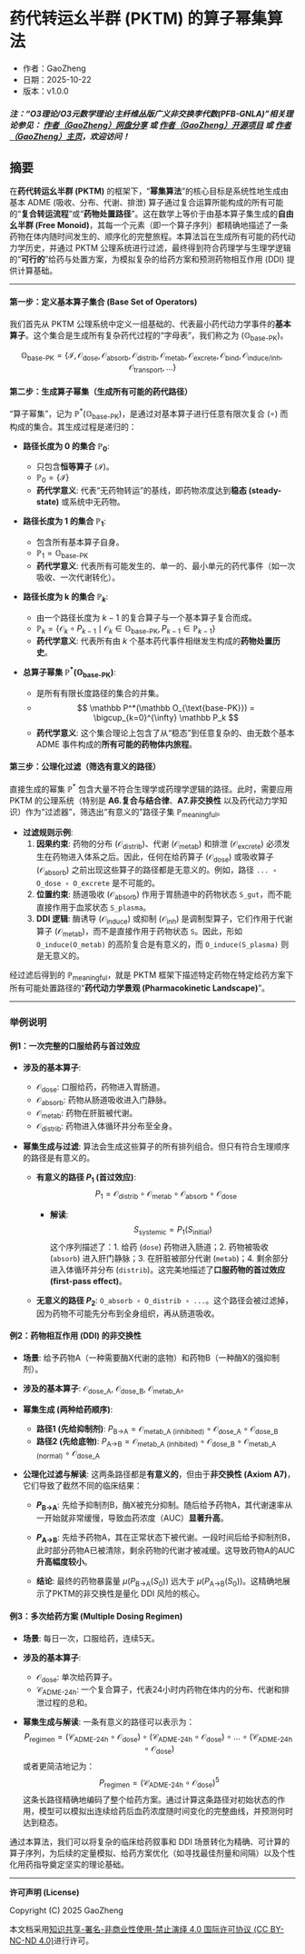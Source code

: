 # 药代转运幺半群 (PKTM) 的算子幂集算法

- 作者：GaoZheng
- 日期：2025-10-22
- 版本：v1.0.0

#### ***注：“O3理论/O3元数学理论/主纤维丛版广义非交换李代数(PFB-GNLA)”相关理论参见： [作者（GaoZheng）网盘分享](https://drive.google.com/drive/folders/1lrgVtvhEq8cNal0Aa0AjeCNQaRA8WERu?usp=sharing) 或 [作者（GaoZheng）开源项目](https://github.com/CTaiDeng/open_meta_mathematical_theory) 或 [作者（GaoZheng）主页](https://mymetamathematics.blogspot.com)，欢迎访问！***

## 摘要
在**药代转运幺半群 (PKTM)** 的框架下，“**幂集算法**”的核心目标是系统性地生成由基本 ADME (吸收、分布、代谢、排泄) 算子通过复合运算所能构成的所有可能的“**复合转运流程**”或“**药物处置路径**”。这在数学上等价于由基本算子集生成的**自由幺半群 (Free Monoid)**，其每一个元素（即一个算子序列）都精确地描述了一条药物在体内随时间发生的、顺序化的完整旅程。本算法旨在生成所有可能的药代动力学历史，并通过 PKTM 公理系统进行过滤，最终得到符合药理学与生理学逻辑的“**可行的**”给药与处置方案，为模拟复杂的给药方案和预测药物相互作用 (DDI) 提供计算基础。

---

#### **第一步：定义基本算子集合 (Base Set of Operators)**

我们首先从 PKTM 公理系统中定义一组基础的、代表最小药代动力学事件的**基本算子**。这个集合是生成所有复杂药代过程的“字母表”，我们称之为 $(\mathbb O_{\text{base-PK}})$。

$$
\mathbb O_{\text{base-PK}} = \{ \mathcal I, \mathcal O_{\text{dose}}, \mathcal O_{\text{absorb}}, \mathcal O_{\text{distrib}}, \mathcal O_{\text{metab}}, \mathcal O_{\text{excrete}}, \mathcal O_{\text{bind}}, \mathcal O_{\text{induce/inh}}, \mathcal O_{\text{transport}}, \dots \}
$$

#### **第二步：生成算子幂集（生成所有可能的药代路径）**

“算子幂集”，记为 $\mathbb P^*(\mathbb O_{\text{base-PK}})$，是通过对基本算子进行任意有限次复合 $(\circ)$ 而构成的集合。其生成过程是递归的：

*   **路径长度为 0 的集合 $\mathbb P_0$**:
    *   只包含**恒等算子** $(\mathcal I)$。
    *   $\mathbb P_0 = \{ \mathcal I \}$
    *   **药代学意义**: 代表“无药物转运”的基线，即药物浓度达到**稳态 (steady-state)** 或系统中无药物。

*   **路径长度为 1 的集合 $\mathbb P_1$**:
    *   包含所有基本算子自身。
    *   $\mathbb P_1 = \mathbb O_{\text{base-PK}}$
    *   **药代学意义**: 代表所有可能发生的、单一的、最小单元的药代事件（如一次吸收、一次代谢转化）。

*   **路径长度为 k 的集合 $\mathbb P_k$**:
    *   由一个路径长度为 $k-1$ 的复合算子与一个基本算子复合而成。
    *   $\mathbb P_k = \{ \mathcal O_{k} \circ P_{k-1} \mid \mathcal O_{k} \in \mathbb O_{\text{base-PK}}, P_{k-1} \in \mathbb P_{k-1} \}$
    *   **药代学意义**: 代表所有由 $k$ 个基本药代事件相继发生构成的**药物处置历史**。

*   **总算子幂集 $\mathbb P^*(\mathbb O_{\text{base-PK}})$**:
    *   是所有有限长度路径的集合的并集。
    *   $$ \mathbb P^*(\mathbb O_{\text{base-PK}}) = \bigcup_{k=0}^{\infty} \mathbb P_k $$
    *   **药代学意义**: 这个集合理论上包含了从“稳态”到任意复杂的、由无数个基本 ADME 事件构成的**所有可能的药物体内旅程**。

#### **第三步：公理化过滤（筛选有意义的路径）**

直接生成的幂集 $\mathbb P^*$ 包含大量不符合生理学或药理学逻辑的路径。此时，需要应用 PKTM 的公理系统（特别是 **A6.复合与结合律**、**A7.非交换性** 以及药代动力学知识）作为“过滤器”，筛选出“有意义的”路径子集 $\mathbb P_{\text{meaningful}}$。

*   **过滤规则示例**:
    1.  **因果约束**: 药物的分布 $(\mathcal O_{\text{distrib}})$、代谢 $(\mathcal O_{\text{metab}})$ 和排泄 $(\mathcal O_{\text{excrete}})$ 必须发生在药物进入体系之后。因此，任何在给药算子 $(\mathcal O_{\text{dose}})$ 或吸收算子 $(\mathcal O_{\text{absorb}})$ 之前出现这些算子的路径都是无意义的。例如，路径 `... ∘ O_dose ∘ O_excrete` 是不可能的。
    2.  **位置约束**: 肠道吸收 $(\mathcal O_{\text{absorb}})$ 作用于胃肠道中的药物状态 `S_gut`，而不能直接作用于血浆状态 `S_plasma`。
    3.  **DDI 逻辑**: 酶诱导 $(\mathcal O_{\text{induce}})$ 或抑制 $(\mathcal O_{\text{inh}})$ 是调制型算子，它们作用于代谢算子 $(\mathcal O_{\text{metab}})$，而不是直接作用于药物状态 `S`。因此，形如 `O_induce(O_metab)` 的高阶复合是有意义的，而 `O_induce(S_plasma)` 则是无意义的。

经过滤后得到的 $\mathbb P_{\text{meaningful}}$，就是 PKTM 框架下描述特定药物在特定给药方案下所有可能处置路径的“**药代动力学景观 (Pharmacokinetic Landscape)**”。

---

### **举例说明**

#### **例1：一次完整的口服给药与首过效应**

*   **涉及的基本算子**:
    *   $\mathcal O_{\text{dose}}$: 口服给药，药物进入胃肠道。
    *   $\mathcal O_{\text{absorb}}$: 药物从肠道吸收进入门静脉。
    *   $\mathcal O_{\text{metab}}$: 药物在肝脏被代谢。
    *   $\mathcal O_{\text{distrib}}$: 药物进入体循环并分布至全身。

*   **幂集生成与过滤**: 算法会生成这些算子的所有排列组合。但只有符合生理顺序的路径是有意义的。
    *   **有意义的路径 $P_1$ (首过效应)**:
        $$ P_1 = \mathcal O_{\text{distrib}} \circ \mathcal O_{\text{metab}} \circ \mathcal O_{\text{absorb}} \circ \mathcal O_{\text{dose}} $$
        *   **解读**:
            $$ S_{\text{systemic}} = P_1(S_{\text{initial}}) $$
            这个序列描述了：1. 给药 (`dose`) 药物进入肠道；2. 药物被吸收 (`absorb`) 进入肝门静脉；3. 在肝脏被部分代谢 (`metab`)；4. 剩余部分进入体循环并分布 (`distrib`)。这完美地描述了**口服药物的首过效应 (first-pass effect)**。

    *   **无意义的路径 $P_2$**: `O_absorb ∘ O_distrib ∘ ...`。这个路径会被过滤掉，因为药物不可能先分布到全身组织，再从肠道吸收。

#### **例2：药物相互作用 (DDI) 的非交换性**

*   **场景**: 给予药物A（一种需要酶X代谢的底物）和药物B（一种酶X的强抑制剂）。

*   **涉及的基本算子**: $\mathcal O_{\text{dose\_A}}$, $\mathcal O_{\text{dose\_B}}$, $\mathcal O_{\text{metab\_A}}$。

*   **幂集生成 (两种给药顺序)**:
    *   **路径1 (先给抑制剂)**: $P_{\text{B→A}} = \mathcal O_{\text{metab\_A (inhibited)}} \circ \mathcal O_{\text{dose\_A}} \circ \mathcal O_{\text{dose\_B}}$
    *   **路径2 (先给底物)**: $P_{\text{A→B}} = \mathcal O_{\text{metab\_A (inhibited)}} \circ \mathcal O_{\text{dose\_B}} \circ \mathcal O_{\text{metab\_A (normal)}} \circ \mathcal O_{\text{dose\_A}}$

*   **公理化过滤与解读**: 这两条路径都是**有意义的**，但由于**非交换性 (Axiom A7)**，它们导致了截然不同的临床结果：
    *   **$P_{\text{B→A}}$**: 先给予抑制剂B，酶X被充分抑制。随后给予药物A，其代谢速率从一开始就非常缓慢，导致血药浓度（AUC）**显著升高**。
    *   **$P_{\text{A→B}}$**: 先给予药物A，其在正常状态下被代谢。一段时间后给予抑制剂B，此时部分药物A已被清除，剩余药物的代谢才被减缓。这导致药物A的AUC**升高幅度较小**。

    *   **结论**: 最终的药物暴露量 $\mu(P_{\text{B→A}}(S_0))$ 远大于 $\mu(P_{\text{A→B}}(S_0))$。这精确地展示了PKTM的非交换性是量化 DDI 风险的核心。

#### **例3：多次给药方案 (Multiple Dosing Regimen)**

*   **场景**: 每日一次，口服给药，连续5天。

*   **涉及的基本算子**:
    *   $\mathcal O_{\text{dose}}$: 单次给药算子。
    *   $\mathcal C_{\text{ADME-24h}}$: 一个复合算子，代表24小时内药物在体内的分布、代谢和排泄过程的总和。

*   **幂集生成与解读**: 一条有意义的路径可以表示为：
    $$
    P_{\text{regimen}} = (\mathcal C_{\text{ADME-24h}} \circ \mathcal O_{\text{dose}}) \circ (\mathcal C_{\text{ADME-24h}} \circ \mathcal O_{\text{dose}}) \circ \dots \circ (\mathcal C_{\text{ADME-24h}} \circ \mathcal O_{\text{dose}})
    $$
    或者更简洁地记为：
    $$
    P_{\text{regimen}} = (\mathcal C_{\text{ADME-24h}} \circ \mathcal O_{\text{dose}})^5
    $$
    这条长路径精确地编码了整个给药方案。通过计算这条路径对初始状态的作用，模型可以模拟出连续给药后血药浓度随时间变化的完整曲线，并预测何时达到稳态。

通过本算法，我们可以将复杂的临床给药叙事和 DDI 场景转化为精确、可计算的算子序列，为后续的定量模拟、给药方案优化（如寻找最佳剂量和间隔）以及个性化用药指导奠定坚实的理论基础。

---

**许可声明 (License)**

Copyright (C) 2025 GaoZheng

本文档采用[知识共享-署名-非商业性使用-禁止演绎 4.0 国际许可协议 (CC BY-NC-ND 4.0)](https://creativecommons.org/licenses/by-nc-nd/4.0/deed.zh-Hans)进行许可。

